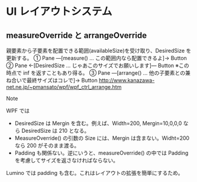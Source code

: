 UI レイアウトシステム
====================

measureOverride と arrangeOverride
--------------------

親要素から子要素を配置できる範囲(availableSize)を受け取り、DesiredSize を更新する。
① Pane ―[measure()   … この範囲内なら配置できるよ]→ Button
② Pane ←[DesiredSize … じゃあこのサイズでお願いします]― Button		※この時点で inf を返すこともあり得る。
③ Pane ―[arrange()   … 他の子要素との兼ね合いで最終サイズはコレで]→ Button
http://www.kanazawa-net.ne.jp/~pmansato/wpf/wpf_ctrl_arrange.htm

> [!NOTE]
> WPF では
> - DesiredSize は Mergin を含む。例えば、Width=200, Mergin=10,0,0,0 なら DesiredSize は 210 となる。
> - MeasureOverride() の引数の Size には、Mergin は含まない。Widht=200 なら 200 がそのまま渡る。
> - Padding も関係ない。逆にいうと、measureOverride() の中では Padding を考慮してサイズを返さなければならない。
>
> Lumino では padding も含む。これはレイアウトの拡張を簡単にするため。

